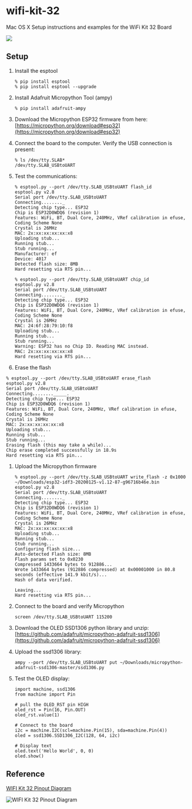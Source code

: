 # wifi-kit-32
Mac OS X Setup instructions and examples for the WiFi Kit 32 Board

![](http://esp32.net/images/Heltec/WIFI-Kit-32/Heltec_WIFI-Kit-32_PhotoDisplay.jpg)

## Setup

1. Install the esptool

	```
	% pip install esptool 
	% pip install esptool --upgrade
	```
1. Install Adafruit Micropython Tool (ampy)

	```
	% pip install adafruit-ampy
	```
1. Download the Micropython ESP32 firmware from here: [https://micropython.org/download#esp32](https://micropython.org/download#esp32)

1. Connect the board to the computer.  Verify the USB connection is present:

	```
	% ls /dev/tty.SLAB*
	/dev/tty.SLAB_USBtoUART
	```

1. Test the communications:

	```
	% esptool.py --port /dev/tty.SLAB_USBtoUART flash_id
	esptool.py v2.8
	Serial port /dev/tty.SLAB_USBtoUART
	Connecting........_
	Detecting chip type... ESP32
	Chip is ESP32D0WDQ6 (revision 1)
	Features: WiFi, BT, Dual Core, 240MHz, VRef calibration in efuse, Coding Scheme None
	Crystal is 26MHz
	MAC: 2x:xx:xx:xx:xx:x8
	Uploading stub...
	Running stub...
	Stub running...
	Manufacturer: ef
	Device: 4017
	Detected flash size: 8MB
	Hard resetting via RTS pin...
	```
	
	```
	% esptool.py --port /dev/tty.SLAB_USBtoUART chip_id
	esptool.py v2.8
	Serial port /dev/tty.SLAB_USBtoUART
	Connecting........_
	Detecting chip type... ESP32
	Chip is ESP32D0WDQ6 (revision 1)
	Features: WiFi, BT, Dual Core, 240MHz, VRef calibration in efuse, Coding Scheme None
	Crystal is 26MHz
	MAC: 24:6f:28:79:10:f8
	Uploading stub...
	Running stub...
	Stub running...
	Warning: ESP32 has no Chip ID. Reading MAC instead.
	MAC: 2x:xx:xx:xx:xx:x8
	Hard resetting via RTS pin...
	```
1. Erase the flash

  ```
  % esptool.py --port /dev/tty.SLAB_USBtoUART erase_flash
  esptool.py v2.8
  Serial port /dev/tty.SLAB_USBtoUART
  Connecting........_____.
  Detecting chip type... ESP32
  Chip is ESP32D0WDQ6 (revision 1)
  Features: WiFi, BT, Dual Core, 240MHz, VRef calibration in efuse, Coding Scheme None
  Crystal is 26MHz
  MAC: 2x:xx:xx:xx:xx:x8
  Uploading stub...
  Running stub...
  Stub running...
  Erasing flash (this may take a while)...
  Chip erase completed successfully in 18.9s
  Hard resetting via RTS pin...
  ```

1. Upload the Micropython firmware

	```
	% esptool.py --port /dev/tty.SLAB_USBtoUART write_flash -z 0x1000 ~/Downloads/esp32-idf3-20200125-v1.12-87-g96716b46e.bin
	esptool.py v2.8
	Serial port /dev/tty.SLAB_USBtoUART
	Connecting........_
	Detecting chip type... ESP32
	Chip is ESP32D0WDQ6 (revision 1)
	Features: WiFi, BT, Dual Core, 240MHz, VRef calibration in efuse, Coding Scheme None
	Crystal is 26MHz
	MAC: 2x:xx:xx:xx:xx:x8
	Uploading stub...
	Running stub...
	Stub running...
	Configuring flash size...
	Auto-detected Flash size: 8MB
	Flash params set to 0x0230
	Compressed 1433664 bytes to 912886...
	Wrote 1433664 bytes (912886 compressed) at 0x00001000 in 80.8 seconds (effective 141.9 kbit/s)...
	Hash of data verified.
	
	Leaving...
	Hard resetting via RTS pin...
	```
	
1. Connect to the board and verify Micropython

	```
	screen /dev/tty.SLAB_USBtoUART 115200
	```

1. Download the OLED SSD1306 python library and unzip: [https://github.com/adafruit/micropython-adafruit-ssd1306](https://github.com/adafruit/micropython-adafruit-ssd1306)

1. Upload the ssd1306 library:

	```
	ampy --port /dev/tty.SLAB_USBtoUART put ~/Downloads/micropython-adafruit-ssd1306-master/ssd1306.py
	```

1. Test the OLED display:

	```
	import machine, ssd1306
	from machine import Pin
	
	# pull the OLED_RST pin HIGH
	oled_rst = Pin(16, Pin.OUT)
	oled_rst.value(1)
	
	# Connect to the board
	i2c = machine.I2C(scl=machine.Pin(15), sda=machine.Pin(4))
	oled = ssd1306.SSD1306_I2C(128, 64, i2c)
	
	# Display text
	oled.text('Hello World', 0, 0)
	oled.show()
	```

## Reference

[WIFI Kit 32 Pinout Diagram](http://esp32.net/images/Heltec/WIFI-Kit-32/Heltec_WIFI-Kit-32_DiagramPinout.jpg)

![WIFI Kit 32 Pinout Diagram](http://esp32.net/images/Heltec/WIFI-Kit-32/Heltec_WIFI-Kit-32_DiagramPinout.jpg)

